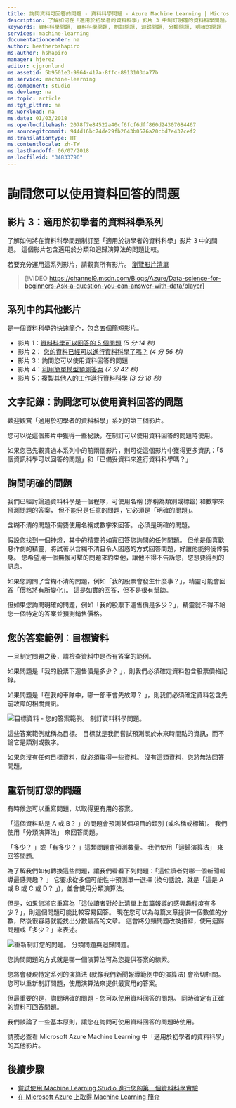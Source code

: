 ```yaml
---
title: 詢問資料可回答的問題 - 資料科學問題 - Azure Machine Learning | Microsoft Docs
description: 了解如何在「適用於初學者的資料科學」影片 3 中制訂明確的資料科學問題。 包含分類和迴歸問題的比較。
keywords: 資料科學問題, 資料科學問題, 制訂問題, 迴歸問題, 分類問題, 明確的問題
services: machine-learning
documentationcenter: na
author: heatherbshapiro
ms.author: hshapiro
manager: hjerez
editor: cjgronlund
ms.assetid: 5b9501e3-9964-417a-8ffc-8913103da77b
ms.service: machine-learning
ms.component: studio
ms.devlang: na
ms.topic: article
ms.tgt_pltfrm: na
ms.workload: na
ms.date: 01/03/2018
ms.openlocfilehash: 2078f7e84522a40cf6fcf6dff860d24307084467
ms.sourcegitcommit: 944d16bc74de29fb2643b0576a20cbd7e437cef2
ms.translationtype: HT
ms.contentlocale: zh-TW
ms.lasthandoff: 06/07/2018
ms.locfileid: "34833796"
---
```

# <a name="ask-a-question-you-can-answer-with-data"></a>詢問您可以使用資料回答的問題
## <a name="video-3-data-science-for-beginners-series"></a>影片 3：適用於初學者的資料科學系列
了解如何將在資料科學問題制訂至「適用於初學者的資料科學」影片 3 中的問題。 這個影片包含適用於分類和迴歸演算法的問題比較。

若要充分運用這系列影片，請觀賞所有影片。 [瀏覽影片清單](#other-videos-in-this-series)
<br>

> [!VIDEO https://channel9.msdn.com/Blogs/Azure/Data-science-for-beginners-Ask-a-question-you-can-answer-with-data/player]
>
>

## <a name="other-videos-in-this-series"></a>系列中的其他影片
 是一個資料科學的快速簡介，包含五個簡短影片。

* 影片 1：[資料科學可以回答的 5 個問題](data-science-for-beginners-the-5-questions-data-science-answers.md) *(5 分 14 秒)*
* 影片 2： [您的資料已經可以進行資料科學了嗎？](data-science-for-beginners-is-your-data-ready-for-data-science.md) *(4 分 56 秒)*
* 影片 3：詢問您可以使用資料回答的問題
* 影片 4：[利用簡單模型預測答案](data-science-for-beginners-predict-an-answer-with-a-simple-model.md) *(7 分 42 秒)*
* 影片 5：[複製其他人的工作進行資料科學](data-science-for-beginners-copy-other-peoples-work-to-do-data-science.md) *(3 分 18 秒)*

## <a name="transcript-ask-a-question-you-can-answer-with-data"></a>文字記錄：詢問您可以使用資料回答的問題
歡迎觀賞「適用於初學者的資料科學」系列的第三個影片。  

您可以從這個影片中獲得一些秘訣，在制訂可以使用資料回答的問題時使用。

如果您已先觀賞過本系列中的前兩個影片，則可從這個影片中獲得更多資訊：「5 個資訊科學可以回答的問題」和「已備妥資料來進行資料科學嗎？」

## <a name="ask-a-sharp-question"></a>詢問明確的問題
我們已經討論過資料科學是一個程序，可使用名稱 (亦稱為類別或標籤) 和數字來預測問題的答案， 但不能只是任意的問題，它必須是「明確的問題」。

含糊不清的問題不需要使用名稱或數字來回答。 必須是明確的問題。

假設您找到一個神燈，其中的精靈將如實回答您詢問的任何問題。 但他是個喜歡惡作劇的精靈，將試著以含糊不清且令人困惑的方式回答問題，好讓他能夠僥倖脫身。 您希望用一個無懈可擊的問題來約束他，讓他不得不告訴您，您想要得到的訊息。

如果您詢問了含糊不清的問題，例如「我的股票會發生什麼事？」，精靈可能會回答「價格將有所變化」。 這是如實的回答，但不是很有幫助。

但如果您詢問明確的問題，例如「我的股票下週售價是多少？」，精靈就不得不給您一個特定的答案並預測銷售價格。

## <a name="examples-of-your-answer-target-data"></a>您的答案範例︰目標資料
一旦制定問題之後，請檢查資料中是否有答案的範例。

如果問題是「我的股票下週售價是多少？ 」，則我們必須確定資料包含股票價格記錄。

如果問題是「在我的車隊中，哪一部車會先故障？ 」，則我們必須確定資料包含先前故障的相關資訊。

![目標資料 - 您的答案範例。 制訂資料科學問題。](./media/data-science-for-beginners-ask-a-question-you-can-answer-with-data/target-data.png)

這些答案範例就稱為目標。 目標就是我們嘗試預測關於未來時間點的資訊，而不論它是類別或數字。

如果您沒有任何目標資料，就必須取得一些資料。 沒有這類資料，您將無法回答問題。

## <a name="reformulate-your-question"></a>重新制訂您的問題
有時候您可以重寫問題，以取得更有用的答案。

「這個資料點是 A 或 B？ 」的問題會預測某個項目的類別 (或名稱或標籤)。 我們使用「分類演算法」 來回答問題。

「多少？ 」或「有多少？ 」這類問題會預測數量。 我們使用「迴歸演算法」 來回答問題。

為了解我們如何轉換這些問題，讓我們看看下列問題：「這位讀者對哪一個新聞報導最感興趣？ 」 它要求從多個可能性中預測單一選擇 (換句話說，就是「這是 A 或 B 或 C 或 D？ 」)，並會使用分類演算法。

但是，如果您將它重寫為「這位讀者對於此清單上每篇報導的感興趣程度有多少？」，則這個問題可能比較容易回答。 現在您可以為每篇文章提供一個數值的分數，然後很容易就能找出分數最高的文章。 這會將分類問題改換措辭，使用迴歸問題或「多少？」來表述。

![重新制訂您的問題。 分類問題與迴歸問題。](./media/data-science-for-beginners-ask-a-question-you-can-answer-with-data/classification-question-vs-regression-question.png)

您詢問問題的方式就是哪一個演算法可為您提供答案的線索。

您將會發現特定系列的演算法 (就像我們新聞報導範例中的演算法) 會密切相關。 您可以重新制訂問題，使用演算法來提供最實用的答案。

但最重要的是，詢問明確的問題 - 您可以使用資料回答的問題。 同時確定有正確的資料可回答問題。

我們談論了一些基本原則，讓您在詢問可使用資料回答的問題時使用。

請務必查看 Microsoft Azure Machine Learning 中「適用於初學者的資料科學」的其他影片。

## <a name="next-steps"></a>後續步驟
* [嘗試使用 Machine Learning Studio 進行您的第一個資料科學實驗](create-experiment.md)
* [在 Microsoft Azure 上取得 Machine Learning 簡介](what-is-machine-learning.md)
